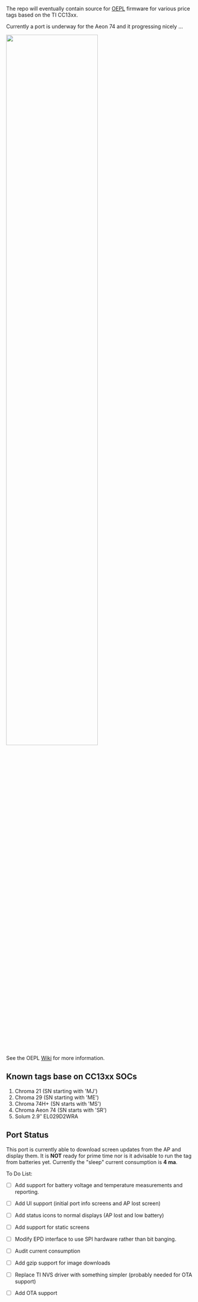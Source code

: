 The repo will eventually contain source for [OEPL](https://openepaperlink.org/) firmware for various price tags based on the TI CC13xx.

Currently a port is underway for the Aeon 74 and it progressing nicely ...

<a href="https://github.com/user-attachments/assets/281b216f-07ac-4771-9a7c-0b6f70877d65"> <img src="https://github.com/user-attachments/assets/281b216f-07ac-4771-9a7c-0b6f70877d65" width=70%></a>

See the OEPL [Wiki](https://github.com/OpenEPaperLink/OpenEPaperLink/wiki/Chroma-Aeon-74) for more information.

## Known tags base on CC13xx SOCs

1. Chroma 21 (SN starting with 'MJ')
2. Chroma 29 (SN starting with 'ME')
3. Chroma 74H+ (SN starts with 'MS')
4. Chroma Aeon 74 (SN starts with 'SR')
5. Solum 2.9″ EL029D2WRA

## Port Status

This port is currently able to download screen updates from the AP and display
them.  It is **NOT** ready for prime time nor is it advisable to run the
tag from batteries yet.  Currently the "sleep" current consumption is **4 ma**.

To Do List:

- [ ] Add support for battery voltage and temperature measurements and reporting.
- [ ] Add UI support (initial port info screens and AP lost screen)
- [ ] Add status icons to normal displays (AP lost and low battery)
- [ ] Add support for static screens
- [ ] Modify EPD interface to use SPI hardware rather than bit banging.
- [ ] Audit current consumption
- [ ] Add gzip support for image downloads
- [ ] Replace TI NVS driver with something simpler (probably needed for OTA support)
- [ ] Add OTA support

